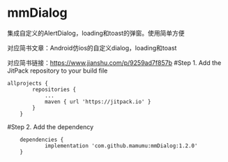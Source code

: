 # mmDialog
集成自定义的AlertDialog，loading和toast的弹窗。使用简单方便

对应简书文章：Android仿ios的自定义dialog，loading和toast

对应简书链接：https://www.jianshu.com/p/9259ad7f857b
#Step 1. Add the JitPack repository to your build file
```
allprojects {
		repositories {
			...
			maven { url 'https://jitpack.io' }
		}
	}
```
#Step 2. Add the dependency
```
	dependencies {
	        implementation 'com.github.mamumu:mmDialog:1.2.0'
	}
```

